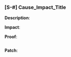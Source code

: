 ### [S-#] Cause_Impact_Title

**Description**:

**Impact**:

**Proof**:

```javascript

```

**Patch**:

```diff

```
